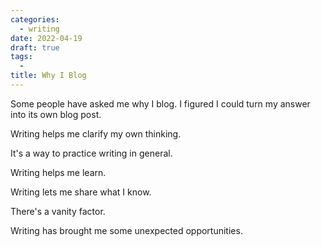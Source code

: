 ```yaml
---
categories:
  - writing
date: 2022-04-19
draft: true
tags:
  -
title: Why I Blog
---
```


Some people have asked me why I blog. I figured I could turn my answer into its
own blog post.

Writing helps me clarify my own thinking.

It's a way to practice writing in general.

Writing helps me learn.

Writing lets me share what I know.

There's a vanity factor.

Writing has brought me some unexpected opportunities.

